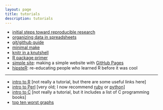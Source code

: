 ```yaml
---
layout: page
title: tutorials
description: tutorials
---
```


- [initial steps toward reproducible research](http://kbroman.org/steps2rr)
- [organizing data in spreadsheets](http://kbroman.org/dataorg)
- [git/github guide](http://kbroman.org/github_tutorial)
- [minimal make](http://kbroman.org/minimal_make)
- [knitr in a knutshell](http://kbroman.org/knitr_knutshell)
- [R package primer](http://kbroman.org/pkg_primer)
- [simple site](http://kbroman.org/simple_site): making a simple
  website with [GitHub Pages](http://pages.github.com)
- [hipsteR](http://kbroman.org/hipsteR/): re-educating people who learned R before it was cool

---

- [intro to R](http://www.biostat.wisc.edu/~kbroman/Rintro)
  \[not really a tutorial, but there are some useful links here\]
- [intro to Perl](http://www.biostat.wisc.edu/~kbroman/perlintro)
  \[very old; I now recommend [ruby](https://www.ruby-lang.org/en/) or [python](https://www.python.org/)\]
- [intro to C](http://www.biostat.wisc.edu/~kbroman/Cintro)
  \[not really a tutorial, but it includes a list of C programming books\]
- [top ten worst graphs](https://www.biostat.wisc.edu/~kbroman/topten_worstgraphs/)
